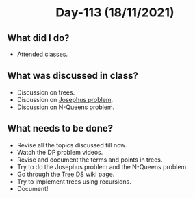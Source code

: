 <h1 align="center"> Day-113 (18/11/2021) </h1> 
 
 ## What did I do? 
 - Attended classes.
 
 ## What was discussed in class?
 - Discussion on trees.
 - Discussion on [Josephus problem](https://en.wikipedia.org/wiki/Josephus_problem).
 - Discussion on N-Queens problem.
 
 ## What needs to be done?
 - Revise all the topics discussed till now.
 - Watch the DP problem videos.
 - Revise and document the terms and points in trees.
 - Try to do the Josephus problem and the N-Queens problem.
 - Go through the [Tree DS](https://en.wikipedia.org/wiki/Tree_(data_structure)) wiki page.
 - Try to implement trees using recursions.
 - Document!
